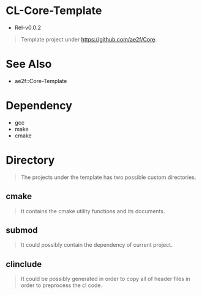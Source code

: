 # CL-Core-Template
- Rel-v0.0.2
> Template project under https://github.com/ae2f/Core.

# See Also
- ae2f::Core-Template

# Dependency
- gcc
- make
- cmake

# Directory
> The projects under the template has two possible custom directories.

## cmake
> It contains the cmake utility functions and its documents.

## submod
> It could possibly contain the dependency of current project.

## clinclude
> It could be possibly generated in order to copy all of header files in order to preprocess the cl code.